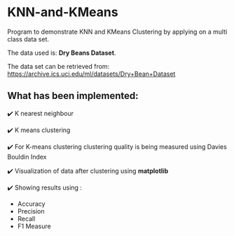 # KNN-and-KMeans
Program to demonstrate KNN and KMeans Clustering by applying on a multi class data set. 

The data used is: **Dry Beans Dataset**. 

The data set can be retrieved from: https://archive.ics.uci.edu/ml/datasets/Dry+Bean+Dataset

## What has been implemented:
:heavy_check_mark: K nearest neighbour

:heavy_check_mark: K means clustering 

:heavy_check_mark: For K-means clustering clustering quality is being measured using Davies Bouldin Index

:heavy_check_mark: Visualization of data after clustering using **matplotlib**

:heavy_check_mark: Showing results using :
  * Accuracy
  * Precision
  * Recall
  *  F1 Measure

